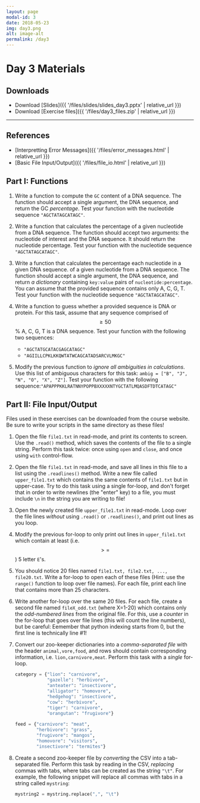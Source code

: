 ```yaml
---
layout: page
modal-id: 3
date: 2018-05-23
img: day3.png
alt: image-alt
permalink: /day3
---
```


# Day 3 Materials

## Downloads

+ Download [Slides]({{ '/files/slides/slides_day3.pptx' | relative_url }})
+ Download [Exercise files]({{ '/files/day3_files.zip' | relative_url }})
<!--+ Download [Exercise solutions](link)-->

----------------------------

## References

+ [Interpretting Error Messages]({{ '/files/error_messages.html' | relative_url }})
+ [Basic File Input/Output]({{ '/files/file_io.html' | relative_url }})


## Part I: Functions

1. Write a function to compute the `GC` content of a DNA sequence. The function should accept a single argument, the DNA sequence, and return the GC *percentage*. Test your function with the nucleotide sequence `"AGCTATAGCATAGC"`.

2. Write a function that calculates the percentage of a given nucleotide from a DNA sequence. The function should accept two arguments: the nucleotide of interest and the DNA sequence. It should return the nucleotide percentage. Test your function with the nucleotide sequence `"AGCTATAGCATAGC"`.

3. Write a function that calculates the percentage each nucleotide in a given DNA sequence. of a given nucleotide from a DNA sequence. The function should accept a single argument, the DNA sequence, and return *a dictionary* containing `key:value` pairs of `nucleotide:percentage`. You can assume that the provided sequence contains only A, C, G, T. Test your function with the nucleotide sequence `"AGCTATAGCATAGC"`.

4. Write a function to guess whether a provided sequence is DNA or protein. For this task, assume that any sequence comprised of $$\geq50$$% A, C, G, T is a DNA sequence. Test your function with the following two sequences:
	+ `"AGCTATGCATACGAGCATAGC"`
	+ `"AGIILLCPKLKKQWTATWCAGCATADSARCVLMKGC"`

5. Modify the previous function to *ignore all ambiguities in calculations*. Use this list of ambiguous characters for this task: `ambig = ["B", "J", "N", "O", "X", "Z"]`. Test your function with the following sequence:`"APAPPPKKLRATNNYPOPPBXXXXXNTYGCTATLMQASDFTDTCATAGC"`


## Part II: File Input/Output

Files used in these exercises can be downloaded from the course website. Be sure to write your scripts in the same directory as these files!

1. Open the file `file1.txt` in read-mode, and print its contents to screen. Use the `.read()` method, which saves the contents of the file to a single string. Perform this task twice: once using `open` and `close`, and once using `with` control-flow.
	
2. Open the file `file1.txt` in read-mode, and save all lines in this file to a list using the `.readlines()` method. Write a new file called `upper_file1.txt` which contains the same contents of `file1.txt` but in upper-case. Try to do this task using a single for-loop, and don't forget that in order to write newlines (the "enter" key) to a file, you must include `\n` in the string you are writing to file!
	
3. Open the newly created file `upper_file1.txt` in read-mode. Loop over the file lines *without* using `.read()` or `.readlines()`, and print out lines as you loop.

4. Modify the previous for-loop to only print out lines in `upper_file1.txt` which contain at least (i.e. $$>=$$) 5 letter `E`'s. 
	
5. You should notice 20 files named `file1.txt, file2.txt, ..., file20.txt`. Write a for-loop to open each of these files (Hint: use the `range()` function to loop over file names). For each file, print each line that contains more than 25 characters.

6. Write another for-loop over the same 20 files. For each file, create a second file named `fileX_odd.txt` (where X=1-20) which contains only the *odd-numbered lines* from the original file. For this, use a *counter* in the for-loop that goes over file lines (this will count the line numbers), but be careful: Eemember that python indexing starts from 0, but the first line is technically line #1! 

7. Convert our zoo-keeper dictionaries into a *comma-separated file* with the header `animal,vore,food`, and rows should contain corresponding information, i.e. `lion,carnivore,meat`. Perform this task with a *single* for-loop.
		
    ```python	
	category = {"lion": "carnivore", 
		        "gazelle": "herbivore", 
		        "anteater": "insectivore", 
		        "alligator": "homovore", 
		        "hedgehog": "insectivore", 
		        "cow": "herbivore", 
		        "tiger": "carnivore", 
		        "orangutan": "frugivore"}
		 
	feed = {"carnivore": "meat", 
		    "herbivore": "grass", 
		    "frugivore": "mangos", 
		    "homovore": "visitors", 
		    "insectivore": "termites"}
	```

8. Create a second zoo-keeper file by *converting* the CSV into a tab-separated file. Perform this task by reading in the CSV, *replacing* commas with tabs, where tabs can be created as the string `"\t"`. For example, the following snippet will replace all commas with tabs in a string called `mystring`: 

     ```python	
    mystring2 = mystring.replace(",", "\t")
	```	
